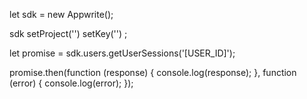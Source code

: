 let sdk = new Appwrite();

sdk
    setProject('')
    setKey('')
;

let promise = sdk.users.getUserSessions('[USER_ID]');

promise.then(function (response) {
    console.log(response);
}, function (error) {
    console.log(error);
});